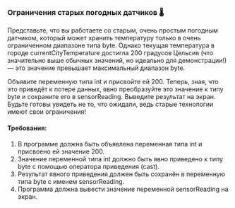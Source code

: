 
### Ограничения старых погодных датчиков 🌡️

Представьте, что вы работаете со старым, очень простым погодным датчиком, который может хранить температуру только в очень ограниченном диапазоне типа byte. Однако текущая температура в городе currentCityTemperature достигла 200 градусов Цельсия (что значительно выше обычных значений, но идеально для демонстрации!) — это значение превышает максимальный диапазон byte.

Объявите переменную типа int и присвойте ей 200. Теперь, зная, что это приведёт к потере данных, явно преобразуйте это значение к типу byte и сохраните его в sensorReading. Выведите результат на экран. Будьте готовы увидеть не то, что ожидали, ведь старые технологии имеют свои ограничения!

#### Требования:
1. В программе должна быть объявлена переменная типа int и присвоено ей значение 200.
2. Значение переменной типа int должно быть явно приведено к типу byte с помощью оператора приведения (cast).
3. Результат явного приведения должен быть сохранён в переменную типа byte с именем sensorReading.
4. Программа должна вывести значение переменной sensorReading на экран.
